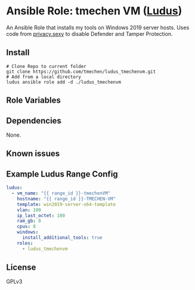 # Ansible Role: tmechen VM ([Ludus](https://ludus.cloud))

An Ansible Role that installs my tools on Windows 2019 server hosts.
Uses code from [privacy.sexy](https://privacy.sexy) to disable Defender and Tamper Protection.

## Install

```shell
# Clone Repo to current folder
git clone https://github.com/tmechen/ludus_tmechenvm.git
# Add from a local directory
ludus ansible role add -d ./ludus_tmechenvm
```

## Role Variables

## Dependencies

None.

## Known issues

## Example Ludus Range Config

```yaml
ludus:
  - vm_name: "{{ range_id }}-tmechenVM"
    hostname: "{{ range_id }}-TMECHEN-VM"
    template: win2019-server-x64-template
    vlan: 100
    ip_last_octet: 100
    ram_gb: 8
    cpus: 8
    windows:
      install_additional_tools: true
    roles:
      - ludus_tmechenvm
```

## License

GPLv3
